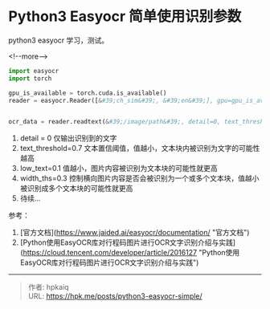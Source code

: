# Python3 Easyocr 简单使用识别参数


python3 easyocr 学习，测试。

&lt;!--more--&gt;

```python
import easyocr
import torch

gpu_is_available = torch.cuda.is_available()
reader = easyocr.Reader([&#39;ch_sim&#39;, &#39;en&#39;], gpu=gpu_is_available)


ocr_data = reader.readtext(&#39;/image/path&#39;, detail=0, text_threshold=0.7, low_text=0.1, width_ths=0.3)
```

1. detail = 0 仅输出识别到的文字
2. text_threshold=0.7 文本置信阈值，值越小，文本块内被识别为文字的可能性越高
3. low_text=0.1 值越小，图片内容被识别为文本块的可能性就更高
4. width_ths=0.3 控制横向图片内容是否会被识别为一个或多个文本块，值越小被识别成多个文本块的可能性就更高
5. 待续...

参考：
1. [官方文档](https://www.jaided.ai/easyocr/documentation/ &#34;官方文档&#34;)
2. [Python使用EasyOCR库对行程码图片进行OCR文字识别介绍与实践](https://cloud.tencent.com/developer/article/2016127 &#34;Python使用EasyOCR库对行程码图片进行OCR文字识别介绍与实践&#34;)


---

> 作者: hpkaiq  
> URL: https://hpk.me/posts/python3-easyocr-simple/  

